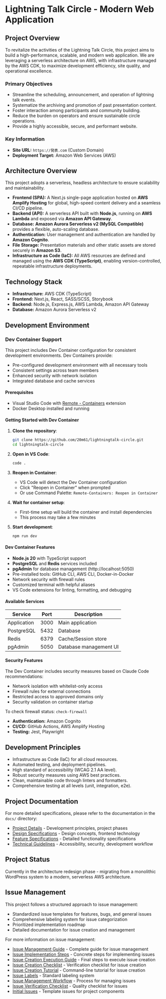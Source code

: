 # Lightning Talk Circle - Modern Web Application

## Project Overview

To revitalize the activities of the Lightning Talk Circle, this project aims to
build a high-performance, scalable, and modern web application. We are
leveraging a serverless architecture on AWS, with infrastructure managed by the
AWS CDK, to maximize development efficiency, site quality, and operational
excellence.

### Primary Objectives

- Streamline the scheduling, announcement, and operation of lightning talk
  events.
- Systematize the archiving and promotion of past presentation content.
- Foster interaction among participants and community building.
- Reduce the burden on operators and ensure sustainable circle operations.
- Provide a highly accessible, secure, and performant website.

### Key Information

- **Site URL:** `https://発表.com` (Custom Domain)
- **Deployment Target:** Amazon Web Services (AWS)

## Architecture Overview

This project adopts a serverless, headless architecture to ensure scalability
and maintainability.

- **Frontend (SPA):** A Next.js single-page application hosted on **AWS Amplify
  Hosting** for global, high-speed content delivery and a seamless CI/CD
  pipeline.
- **Backend (API):** A serverless API built with **Node.js**, running on **AWS
  Lambda** and exposed via **Amazon API Gateway**.
- **Database:** **Amazon Aurora Serverless v2 (MySQL Compatible)** provides a
  flexible, auto-scaling database.
- **Authentication:** User management and authentication are handled by **Amazon
  Cognito**.
- **File Storage:** Presentation materials and other static assets are stored
  securely in **Amazon S3**.
- **Infrastructure as Code (IaC):** All AWS resources are defined and managed
  using the **AWS CDK (TypeScript)**, enabling version-controlled, repeatable
  infrastructure deployments.

## Technology Stack

- **Infrastructure:** AWS CDK (TypeScript)
- **Frontend:** Next.js, React, SASS/SCSS, Storybook
- **Backend:** Node.js, Express.js, AWS Lambda, Amazon API Gateway
- **Database:** Amazon Aurora Serverless v2

## Development Environment

### Dev Container Support

This project includes Dev Container configuration for consistent development environments. Dev Containers provide:

- Pre-configured development environment with all necessary tools
- Consistent settings across team members
- Enhanced security with network isolation
- Integrated database and cache services

#### Prerequisites

- Visual Studio Code with [Remote - Containers](https://marketplace.visualstudio.com/items?itemName=ms-vscode-remote.remote-containers) extension
- Docker Desktop installed and running

#### Getting Started with Dev Container

1. **Clone the repository**:
   ```bash
   git clone https://github.com/20m61/lightningtalk-circle.git
   cd lightningtalk-circle
   ```

2. **Open in VS Code**:
   ```bash
   code .
   ```

3. **Reopen in Container**:
   - VS Code will detect the Dev Container configuration
   - Click "Reopen in Container" when prompted
   - Or use Command Palette: `Remote-Containers: Reopen in Container`

4. **Wait for container setup**:
   - First-time setup will build the container and install dependencies
   - This process may take a few minutes

5. **Start development**:
   ```bash
   npm run dev
   ```

#### Dev Container Features

- **Node.js 20** with TypeScript support
- **PostgreSQL** and **Redis** services included
- **pgAdmin** for database management (http://localhost:5050)
- Pre-installed tools: GitHub CLI, AWS CLI, Docker-in-Docker
- Network security with firewall rules
- Customized terminal with helpful aliases
- VS Code extensions for linting, formatting, and debugging

#### Available Services

| Service | Port | Description |
|---------|------|-------------|
| Application | 3000 | Main application |
| PostgreSQL | 5432 | Database |
| Redis | 6379 | Cache/Session store |
| pgAdmin | 5050 | Database management UI |

#### Security Features

The Dev Container includes security measures based on Claude Code recommendations:

- Network isolation with whitelist-only access
- Firewall rules for external connections
- Restricted access to approved domains only
- Security validation on container startup

To check firewall status: `check-firewall`
- **Authentication:** Amazon Cognito
- **CI/CD:** GitHub Actions, AWS Amplify Hosting
- **Testing:** Jest, Playwright

## Development Principles

- Infrastructure as Code (IaC) for all cloud resources.
- Automated testing, and deployment pipelines.
- High standard of accessibility (WCAG 2.1 AA level).
- Robust security measures using AWS best practices.
- Clean, maintainable code through linters and formatters.
- Comprehensive testing at all levels (unit, integration, e2e).

## Project Documentation

For more detailed specifications, please refer to the documentation in the
`docs/` directory:

- [Project Details](/docs/project/) - Development principles, project phases
- [Design Specifications](/docs/design/) - Design concepts, frontend technology
- [Feature Specifications](/docs/features/) - Detailed functionality
  specifications
- [Technical Guidelines](/docs/technical/) - Accessibility, security,
  development workflow

## Project Status

Currently in the architecture redesign phase - migrating from a monolithic
WordPress system to a modern, serverless AWS architecture.

## Issue Management

This project follows a structured approach to issue management:

- Standardized issue templates for features, bugs, and general issues
- Comprehensive labeling system for issue categorization
- Prioritized implementation roadmap
- Detailed documentation for issue creation and management

For more information on issue management:

- [Issue Management Guide](/docs/project/issue-management-guide.md) - Complete
  guide for issue management
- [Issue Implementation Steps](/docs/project/issue-implementation-steps.md) -
  Concrete steps for implementing issues
- [Issue Creation Execution Guide](/docs/project/issue-creation-execution-guide.md) -
  Final steps to execute issue creation
- [Issue Creation Checklist](/docs/project/issue-creation-checklist.md) -
  Verification checklist for issue creation
- [Issue Creation Tutorial](/docs/project/issue-creation-tutorial.md) -
  Command-line tutorial for issue creation
- [Issue Labels](/docs/project/issue-labels.md) - Standard labeling system
- [Issue Management Workflow](/docs/project/issue-management-workflow.md) -
  Process for managing issues
- [Issue Verification Checklist](/docs/project/issue-verification-checklist.md) -
  Quality checklist for issues
- [Initial Issues](/docs/project/initial-issues.md) - Template issues for
  project components
